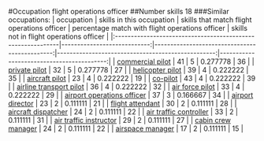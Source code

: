 #Occupation flight operations officer
##Number skills 18
###Similar occupations:
| occupation                                                  |   skills in this occupation |   skills that match flight operations officer |   percentage match with flight operations officer |   skills not in flight operations officer |
|:------------------------------------------------------------|----------------------------:|----------------------------------------------:|--------------------------------------------------:|------------------------------------------:|
| [commercial pilot](commercial_pilot.md)                     |                          41 |                                             5 |                                          0.277778 |                                        36 |
| [private pilot](private_pilot.md)                           |                          32 |                                             5 |                                          0.277778 |                                        27 |
| [helicopter pilot](helicopter_pilot.md)                     |                          39 |                                             4 |                                          0.222222 |                                        35 |
| [aircraft pilot](aircraft_pilot.md)                         |                          23 |                                             4 |                                          0.222222 |                                        19 |
| [co-pilot](co-pilot.md)                                     |                          43 |                                             4 |                                          0.222222 |                                        39 |
| [airline transport pilot](airline_transport_pilot.md)       |                          36 |                                             4 |                                          0.222222 |                                        32 |
| [air force pilot](air_force_pilot.md)                       |                          33 |                                             4 |                                          0.222222 |                                        29 |
| [airport operations officer](airport_operations_officer.md) |                          37 |                                             3 |                                          0.166667 |                                        34 |
| [airport director](airport_director.md)                     |                          23 |                                             2 |                                          0.111111 |                                        21 |
| [flight attendant](flight_attendant.md)                     |                          30 |                                             2 |                                          0.111111 |                                        28 |
| [aircraft dispatcher](aircraft_dispatcher.md)               |                          24 |                                             2 |                                          0.111111 |                                        22 |
| [air traffic controller](air_traffic_controller.md)         |                          33 |                                             2 |                                          0.111111 |                                        31 |
| [air traffic instructor](air_traffic_instructor.md)         |                          29 |                                             2 |                                          0.111111 |                                        27 |
| [cabin crew manager](cabin_crew_manager.md)                 |                          24 |                                             2 |                                          0.111111 |                                        22 |
| [airspace manager](airspace_manager.md)                     |                          17 |                                             2 |                                          0.111111 |                                        15 |
